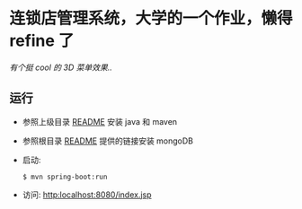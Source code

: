 # 连锁店管理系统，大学的一个作业，懒得 refine 了

*有个挺 cool 的 3D 菜单效果..*

## 运行

- 参照上级目录 [README](https://github.com/GnohiSiaM/demos/blob/master/java/README.md) 安装 java 和 maven

- 参照根目录 [README](https://github.com/GnohiSiaM/demos/blob/master/README.md) 提供的链接安装 mongoDB

- 启动:

    ```
    $ mvn spring-boot:run
    ```

- 访问: <http:localhost:8080/index.jsp>

